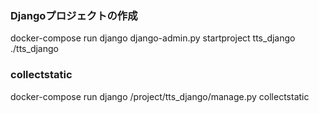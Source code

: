 ### Djangoプロジェクトの作成
docker-compose run django django-admin.py startproject tts_django ./tts_django

### collectstatic
docker-compose run django /project/tts_django/manage.py collectstatic

